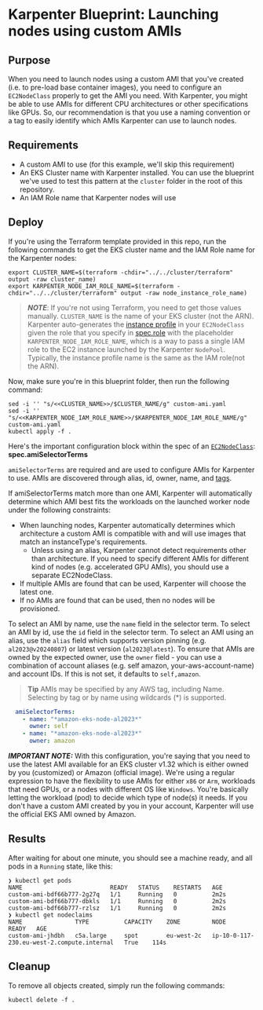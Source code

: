 # Karpenter Blueprint: Launching nodes using custom AMIs

## Purpose
When you need to launch nodes using a custom AMI that you've created (i.e. to pre-load base container images), you need to configure an `EC2NodeClass` properly to get the AMI you need. With Karpenter, you might be able to use AMIs for different CPU architectures or other specifications like GPUs. So, our recommendation is that you use a naming convention or a tag to easily identify which AMIs Karpenter can use to launch nodes.

## Requirements

* A custom AMI to use (for this example, we'll skip this requirement)
* An EKS Cluster name with Karpenter installed. You can use the blueprint we've used to test this pattern at the `cluster` folder in the root of this repository.
* An IAM Role name that Karpenter nodes will use

## Deploy

If you're using the Terraform template provided in this repo, run the following commands to get the EKS cluster name and the IAM Role name for the Karpenter nodes:

```
export CLUSTER_NAME=$(terraform -chdir="../../cluster/terraform" output -raw cluster_name)
export KARPENTER_NODE_IAM_ROLE_NAME=$(terraform -chdir="../../cluster/terraform" output -raw node_instance_role_name)
```

> ***NOTE***: If you're not using Terraform, you need to get those values manually. `CLUSTER_NAME` is the name of your EKS cluster (not the ARN). Karpenter auto-generates the [instance profile](https://docs.aws.amazon.com/IAM/latest/UserGuide/id_roles_use_switch-role-ec2_instance-profiles) in your `EC2NodeClass` given the role that you specify in [spec.role](https://karpenter.sh/preview/concepts/nodeclasses/) with the placeholder `KARPENTER_NODE_IAM_ROLE_NAME`, which is a way to pass a single IAM role to the EC2 instance launched by the Karpenter `NodePool`. Typically, the instance profile name is the same as the IAM role(not the ARN).


Now, make sure you're in this blueprint folder, then run the following command:

```
sed -i '' "s/<<CLUSTER_NAME>>/$CLUSTER_NAME/g" custom-ami.yaml
sed -i '' "s/<<KARPENTER_NODE_IAM_ROLE_NAME>>/$KARPENTER_NODE_IAM_ROLE_NAME/g" custom-ami.yaml
kubectl apply -f .
```

Here's the important configuration block within the spec of an [`EC2NodeClass`](https://karpenter.sh/preview/concepts/nodeclasses/#specamiselectorterms): **spec.amiSelectorTerms**

`amiSelectorTerms` are required and are used to configure AMIs for Karpenter to use. AMIs are discovered through alias, id, owner, name, and [tags](https://docs.aws.amazon.com/AWSEC2/latest/UserGuide/Using_Tags.html).

If amiSelectorTerms match more than one AMI, Karpenter will automatically determine which AMI best fits the workloads on the launched worker node under the following constraints:

- When launching nodes, Karpenter automatically determines which architecture a custom AMI is compatible with and will use images that match an instanceType's requirements.
  - Unless using an alias, Karpenter cannot detect requirements other than architecture. If you need to specify different AMIs for different kind of nodes (e.g. accelerated GPU AMIs), you should use a separate EC2NodeClass.
- If multiple AMIs are found that can be used, Karpenter will choose the latest one.
- If no AMIs are found that can be used, then no nodes will be provisioned.

To select an AMI by name, use the `name` field in the selector term. To select an AMI by id, use the `id` field in the selector term. To select an AMI using an alias, use the `alias` field which supports version pinning (e.g. `al2023@v20240807`) or latest version (`al2023@latest`). To ensure that AMIs are owned by the expected owner, use the `owner` field - you can use a combination of account aliases (e.g. self amazon, your-aws-account-name) and account IDs. If this is not set, it defaults to `self,amazon`.

> **Tip**
> AMIs may be specified by any AWS tag, including Name. Selecting by tag
> or by name using wildcards (*) is supported.

```yaml
  amiSelectorTerms:
    - name: "*amazon-eks-node-al2023*"
      owner: self
    - name: "*amazon-eks-node-al2023*"
      owner: amazon
```

***IMPORTANT NOTE:*** With this configuration, you're saying that you need to use the latest AMI available for an EKS cluster v1.32 which is either owned by you (customized) or Amazon (official image). We're  using a regular expression to have the flexibility to use AMIs for either `x86` or `Arm`, workloads that need GPUs, or a nodes with different OS like `Windows`. You're basically letting the workload (pod) to decide which type of node(s) it needs. If you don't have a custom AMI created by you in your account, Karpenter will use the official EKS AMI owned by Amazon.

## Results
After waiting for about one minute, you should see a machine ready, and all pods in a `Running` state, like this:

```
❯ kubectl get pods
NAME                         READY   STATUS    RESTARTS   AGE
custom-ami-bdf66b777-2g27q   1/1     Running   0          2m2s
custom-ami-bdf66b777-dbkls   1/1     Running   0          2m2s
custom-ami-bdf66b777-rzlsz   1/1     Running   0          2m2s
❯ kubectl get nodeclaims
NAME               TYPE          CAPACITY    ZONE         NODE                                         READY   AGE
custom-ami-jhdbh   c5a.large     spot        eu-west-2c   ip-10-0-117-230.eu-west-2.compute.internal   True    114s
```

## Cleanup
To remove all objects created, simply run the following commands:

```
kubectl delete -f .
```
